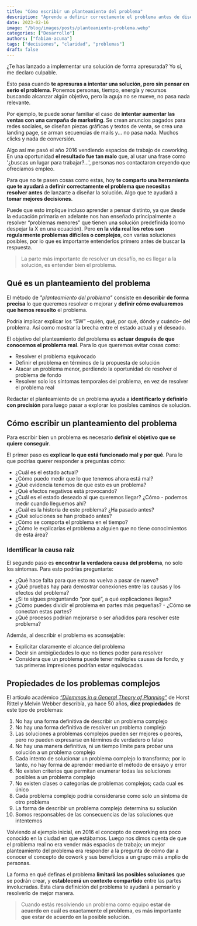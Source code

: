 ```yaml
---
title: "Cómo escribir un planteamiento del problema"
description: "Aprende a definir correctamente el problema antes de diseñar soluciones. Evita errores comunes y toma mejores decisiones con esta herramienta práctica."
date: 2023-02-16
image: "/blog/images/posts/planteamiento-problema.webp"
categories: ["Desarrollo"]
authors: ["fabian-acuna"]
tags: ["decisiones", "claridad", "problemas"]
draft: false
---
```

¿Te has lanzado a implementar una solución de forma apresurada? Yo sí, me declaro culpable.

Esto pasa cuando **te apresuras a intentar una solución, pero sin pensar en serio el problema**. Ponemos personas, tiempo, energía y recursos buscando alcanzar algún objetivo, pero la aguja no se mueve, no pasa nada relevante.

Por ejemplo, te puede sonar familiar el caso de **intentar aumentar las ventas con una campaña de marketing**. Se crean anuncios pagados para redes sociales, se diseñan piezas gráficas y textos de venta, se crea una landing page, se arman secuencias de mails y... no pasa nada. Muchos clicks y nada de conversión.

Algo así me pasó el año 2016 vendiendo espacios de trabajo de coworking. En una oportunidad **el resultado fue tan malo** que, al usar una frase como '¿buscas un lugar para trabajar?…', personas nos contactaron creyendo que ofrecíamos empleo.

Para que no te pasen cosas como estas, hoy **te comparto una herramienta que te ayudará a definir correctamente el problema que necesitas resolver antes** de lanzarte a diseñar la solución. Algo que te ayudará a **tomar mejores decisiones**.

Puede que esto implique incluso aprender a pensar distinto, ya que desde la educación primaria en adelante nos han enseñado principalmente a resolver “problemas menores” que tienen una solución predefinida (como despejar la X en una ecuación). Pero **en la vida real los retos son regularmente problemas difíciles o complejos**, con varias soluciones posibles, por lo que es importante entenderlos primero antes de buscar la respuesta.

> La parte más importante de resolver un desafío, no es llegar a la solución, es entender bien el problema.

## Qué es un planteamiento del problema
El método de _"planteamiento del problema"_ consiste en **describir de forma precisa** lo que queremos resolver o mejorar y **definir cómo evaluaremos que hemos resuelto** el problema.

Podría implicar explicar los “5W” –quién, qué, por qué, dónde y cuándo– del problema. Así como mostrar la brecha entre el estado actual y el deseado.

El objetivo del planteamiento del problema es **actuar después de que conocemos el problema real**. Para lo que queremos evitar cosas como:

- Resolver el problema equivocado
- Definir el problema en términos de la propuesta de solución
- Atacar un problema menor, perdiendo la oportunidad de resolver el problema de fondo
- Resolver solo los síntomas temporales del problema, en vez de resolver el problema real

Redactar el planteamiento de un problema ayuda a **identificarlo y definirlo con precisión** para luego pasar a explorar los posibles caminos de solución.

## Cómo escribir un planteamiento del problema
Para escribir bien un problema es necesario **definir el objetivo que se quiere conseguir**.

El primer paso es **explicar lo que está funcionado mal y por qué**. Para lo que podrías querer responder a preguntas cómo:

- ¿Cuál es el estado actual?
- ¿Cómo puedo medir que lo que tenemos ahora está mal?
- ¿Qué evidencia tenemos de que esto es un problema?
- ¿Qué efectos negativos está provocando?
- ¿Cuál es el estado deseado al que queremos llegar? ¿Cómo - podemos medir cuando lleguemos ahí?
- ¿Cuál es la historia de este problema? ¿Ha pasado antes?
- ¿Qué soluciones se han probado antes?
- ¿Cómo se comporta el problema en el tiempo?
- ¿Cómo le explicarías el problema a alguien que no tiene conocimientos de esta área?

### Identificar la causa raíz
El segundo paso es **encontrar la verdadera causa del problema**, no solo los síntomas. Para esto podrías preguntarte:

- ¿Qué hace falta para que esto no vuelva a pasar de nuevo?
- ¿Qué pruebas hay para demostrar conexiones entre las causas y los efectos del problema?
- ¿Si te sigues preguntando “por qué”, a qué explicaciones llegas?
- ¿Cómo puedes dividir el problema en partes más pequeñas? - ¿Cómo se conectan estas partes?
- ¿Qué procesos podrían mejorarse o ser añadidos para resolver este problema?

Además, al describir el problema es aconsejable:

- Explicitar claramente el alcance del problema
- Decir sin ambigüedades lo que no tienes poder para resolver
- Considera que un problema puede tener múltiples causas de fondo, y tus primeras impresiones podrían estar equivocadas.

## Propiedades de los problemas complejos
El artículo académico _[“Dilemmas in a General Theory of Planning”](https://www.sympoetic.net/Managing_Complexity/complexity_files/1973%20Rittel%20and%20Webber%20Wicked%20Problems.pdf)_ de Horst Rittel y Melvin Webber describía, ya hace 50 años, **diez propiedades** de este tipo de problemas:

1. No hay una forma definitiva de describir un problema complejo
2. No hay una forma definitiva de resolver un problema complejo
3. Las soluciones a problemas complejos pueden ser mejores o peores, pero no pueden expresarse en términos de verdadero o falso
4. No hay una manera definitiva, ni un tiempo límite para probar una solución a un problema complejo
5. Cada intento de solucionar un problema complejo lo transforma; por lo tanto, no hay forma de aprender mediante el método de ensayo y error
6. No existen criterios que permitan enumerar todas las soluciones posibles a un problema complejo
7. No existen clases o categorías de problemas complejos; cada cual es único
8. Cada problema complejo podría considerarse como solo un síntoma de otro problema
9. La forma de describir un problema complejo determina su solución
10. Somos responsables de las consecuencias de las soluciones que intentemos

Volviendo al ejemplo inicial, en 2016 el concepto de coworking era poco conocido en la ciudad en que estábamos. Luego nos dimos cuenta de que el problema real no era vender más espacios de trabajo; un mejor planteamiento del problema era responder a la pregunta de cómo dar a conocer el concepto de cowork y sus beneficios a un grupo más amplio de personas.

La forma en qué definas el problema **limitará las posibles soluciones** que se podrán crear, y **establecerá un contexto compartido** entre las partes involucradas. Esta clara definición del problema te ayudará a pensarlo y resolverlo de mejor manera.

> Cuando estás resolviendo un problema como equipo **estar de acuerdo en cuál es exactamente el problema, es más importante que estar de acuerdo en la posible solución.**
